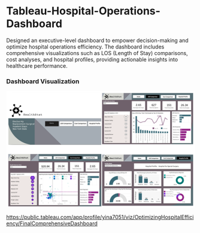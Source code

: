 # Tableau-Hospital-Operations-Dashboard

Designed an executive-level dashboard to empower decision-making and optimize hospital operations efficiency. The dashboard includes comprehensive visualizations such as LOS (Length of Stay) comparisons, cost analyses, and hospital profiles, providing actionable insights into healthcare performance.

### Dashboard Visualization
![](https://github.com/yinaS1234/Hospital-Operations-Dashboard/blob/main/dashboard%20pic.png)

https://public.tableau.com/app/profile/yina7051/viz/OptimizingHospitalEfficiency/FinalComprehensiveDashboard
